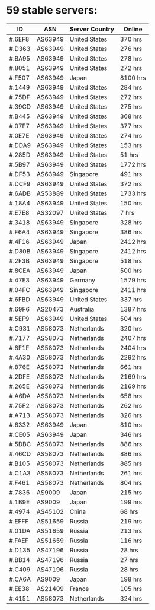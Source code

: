# 59 stable servers:

| ID | ASN | Server Country | Online |
| ------ | ------ | ------ | ------ |
| #.6EF8 | AS63949 | United States | 370 hrs |
| #.D363 | AS63949 | United States | 276 hrs |
| #.BA95 | AS63949 | United States | 278 hrs |
| #.8051 | AS63949 | United States | 272 hrs |
| #.F507 | AS63949 | Japan | 8100 hrs |
| #.1449 | AS63949 | United States | 284 hrs |
| #.75DF | AS63949 | United States | 272 hrs |
| #.39CD | AS63949 | United States | 275 hrs |
| #.B445 | AS63949 | United States | 368 hrs |
| #.07F7 | AS63949 | United States | 377 hrs |
| #.0E7E | AS63949 | United States | 274 hrs |
| #.DDA9 | AS63949 | United States | 153 hrs |
| #.285D | AS63949 | United States | 51 hrs |
| #.5B97 | AS63949 | United States | 1772 hrs |
| #.DF53 | AS63949 | Singapore | 491 hrs |
| #.DCF9 | AS63949 | United States | 372 hrs |
| #.6ADB | AS53889 | United States | 1733 hrs |
| #.18A4 | AS63949 | United States | 150 hrs |
| #.E7E8 | AS32097 | United States | 7 hrs |
| #.3418 | AS63949 | Singapore | 328 hrs |
| #.F6A4 | AS63949 | Singapore | 386 hrs |
| #.4F16 | AS63949 | Japan | 2412 hrs |
| #.D80B | AS63949 | Singapore | 2412 hrs |
| #.2F3B | AS63949 | Singapore | 518 hrs |
| #.8CEA | AS63949 | Japan | 500 hrs |
| #.47E3 | AS63949 | Germany | 1579 hrs |
| #.04FC | AS63949 | Singapore | 2411 hrs |
| #.6FBD | AS63949 | United States | 337 hrs |
| #.69F6 | AS20473 | Australia | 1387 hrs |
| #.5EF9 | AS63949 | United States | 504 hrs |
| #.C931 | AS58073 | Netherlands | 320 hrs |
| #.7177 | AS58073 | Netherlands | 2407 hrs |
| #.8F1F | AS58073 | Netherlands | 2404 hrs |
| #.4A30 | AS58073 | Netherlands | 2292 hrs |
| #.876E | AS58073 | Netherlands | 661 hrs |
| #.2DFE | AS58073 | Netherlands | 2169 hrs |
| #.265E | AS58073 | Netherlands | 2169 hrs |
| #.A6DA | AS58073 | Netherlands | 658 hrs |
| #.75F2 | AS58073 | Netherlands | 262 hrs |
| #.A713 | AS58073 | Netherlands | 326 hrs |
| #.6332 | AS63949 | Japan | 810 hrs |
| #.CE05 | AS63949 | Japan | 346 hrs |
| #.5DBC | AS58073 | Netherlands | 886 hrs |
| #.46CD | AS58073 | Netherlands | 886 hrs |
| #.B105 | AS58073 | Netherlands | 885 hrs |
| #.C1A3 | AS58073 | Netherlands | 261 hrs |
| #.F461 | AS58073 | Netherlands | 804 hrs |
| #.7836 | AS9009 | Japan | 215 hrs |
| #.1B9E | AS9009 | Japan | 199 hrs |
| #.4974 | AS45102 | China | 68 hrs |
| #.EFFF | AS51659 | Russia | 219 hrs |
| #.01DA | AS51659 | Russia | 213 hrs |
| #.FAEF | AS51659 | Russia | 116 hrs |
| #.D135 | AS47196 | Russia | 28 hrs |
| #.BB14 | AS47196 | Russia | 27 hrs |
| #.C409 | AS47196 | Russia | 28 hrs |
| #.CA6A | AS9009 | Japan | 198 hrs |
| #.EE38 | AS21409 | France | 105 hrs |
| #.4151 | AS58073 | Netherlands | 324 hrs |

